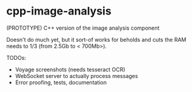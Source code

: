 # cpp-image-analysis
(PROTOTYPE) C++ version of the image analysis component

Doesn't do much yet, but it sort-of works for beholds and cuts the RAM needs to 1/3 (from 2.5Gb to < 700Mb>).

TODOs:
- Voyage screenshots (needs tesseract OCR)
- WebSocket server to actually process messages
- Error proofing, tests, documentation